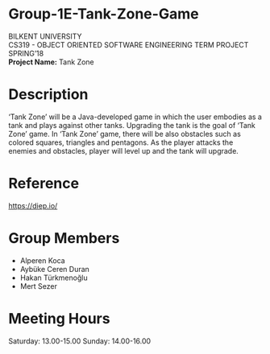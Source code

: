 # Group-1E-Tank-Zone-Game

BILKENT UNIVERSITY  
CS319 - OBJECT ORIENTED SOFTWARE ENGINEERING TERM PROJECT SPRING’18  
**Project Name:** Tank Zone

# Description
‘Tank Zone’ will be a Java-developed game in which the user embodies as a tank and plays against other tanks. Upgrading the tank is the goal of ‘Tank Zone’ game. In ‘Tank Zone’ game, there will be also obstacles such as colored squares, triangles and pentagons. As the player attacks the enemies and obstacles, player will level up and the tank will upgrade.

# Reference
https://diep.io/

# Group Members
* Alperen Koca
* Aybüke Ceren Duran
* Hakan Türkmenoğlu
* Mert Sezer

# Meeting Hours

Saturday: 13.00-15.00
Sunday: 14.00-16.00




